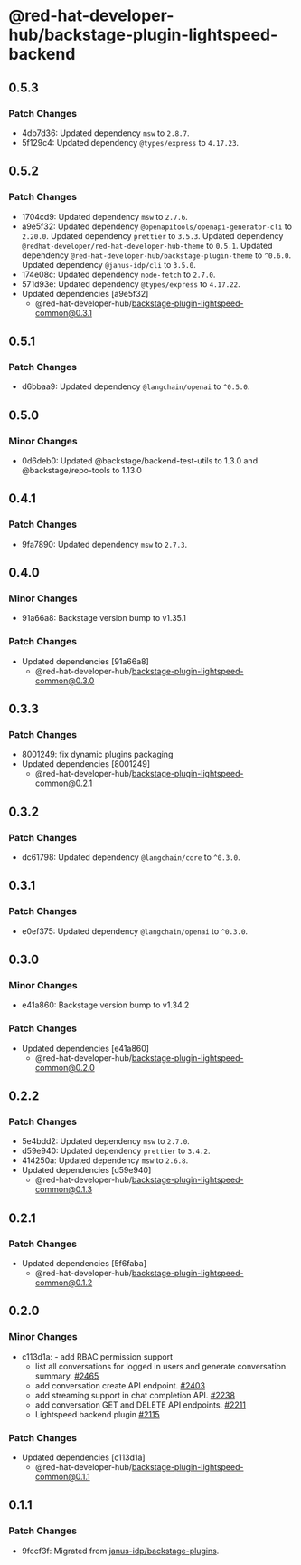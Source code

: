 # @red-hat-developer-hub/backstage-plugin-lightspeed-backend

## 0.5.3

### Patch Changes

- 4db7d36: Updated dependency `msw` to `2.8.7`.
- 5f129c4: Updated dependency `@types/express` to `4.17.23`.

## 0.5.2

### Patch Changes

- 1704cd9: Updated dependency `msw` to `2.7.6`.
- a9e5f32: Updated dependency `@openapitools/openapi-generator-cli` to `2.20.0`.
  Updated dependency `prettier` to `3.5.3`.
  Updated dependency `@redhat-developer/red-hat-developer-hub-theme` to `0.5.1`.
  Updated dependency `@red-hat-developer-hub/backstage-plugin-theme` to `^0.6.0`.
  Updated dependency `@janus-idp/cli` to `3.5.0`.
- 174e08c: Updated dependency `node-fetch` to `2.7.0`.
- 571d93e: Updated dependency `@types/express` to `4.17.22`.
- Updated dependencies [a9e5f32]
  - @red-hat-developer-hub/backstage-plugin-lightspeed-common@0.3.1

## 0.5.1

### Patch Changes

- d6bbaa9: Updated dependency `@langchain/openai` to `^0.5.0`.

## 0.5.0

### Minor Changes

- 0d6deb0: Updated @backstage/backend-test-utils to 1.3.0 and @backstage/repo-tools to 1.13.0

## 0.4.1

### Patch Changes

- 9fa7890: Updated dependency `msw` to `2.7.3`.

## 0.4.0

### Minor Changes

- 91a66a8: Backstage version bump to v1.35.1

### Patch Changes

- Updated dependencies [91a66a8]
  - @red-hat-developer-hub/backstage-plugin-lightspeed-common@0.3.0

## 0.3.3

### Patch Changes

- 8001249: fix dynamic plugins packaging
- Updated dependencies [8001249]
  - @red-hat-developer-hub/backstage-plugin-lightspeed-common@0.2.1

## 0.3.2

### Patch Changes

- dc61798: Updated dependency `@langchain/core` to `^0.3.0`.

## 0.3.1

### Patch Changes

- e0ef375: Updated dependency `@langchain/openai` to `^0.3.0`.

## 0.3.0

### Minor Changes

- e41a860: Backstage version bump to v1.34.2

### Patch Changes

- Updated dependencies [e41a860]
  - @red-hat-developer-hub/backstage-plugin-lightspeed-common@0.2.0

## 0.2.2

### Patch Changes

- 5e4bdd2: Updated dependency `msw` to `2.7.0`.
- d59e940: Updated dependency `prettier` to `3.4.2`.
- 414250a: Updated dependency `msw` to `2.6.8`.
- Updated dependencies [d59e940]
  - @red-hat-developer-hub/backstage-plugin-lightspeed-common@0.1.3

## 0.2.1

### Patch Changes

- Updated dependencies [5f6faba]
  - @red-hat-developer-hub/backstage-plugin-lightspeed-common@0.1.2

## 0.2.0

### Minor Changes

- c113d1a: - add RBAC permission support
  - list all conversations for logged in users and generate conversation summary. [#2465](https://github.com/janus-idp/backstage-plugins/pull/2465)
  - add conversation create API endpoint. [#2403](https://github.com/janus-idp/backstage-plugins/pull/2403)
  - add streaming support in chat completion API. [#2238](https://github.com/janus-idp/backstage-plugins/pull/2238)
  - add conversation GET and DELETE API endpoints. [#2211](https://github.com/janus-idp/backstage-plugins/pull/2211)
  - Lightspeed backend plugin [#2115](https://github.com/janus-idp/backstage-plugins/pull/2115)

### Patch Changes

- Updated dependencies [c113d1a]
  - @red-hat-developer-hub/backstage-plugin-lightspeed-common@0.1.1

## 0.1.1

### Patch Changes

- 9fccf3f: Migrated from [janus-idp/backstage-plugins](https://github.com/janus-idp/backstage-plugins).
